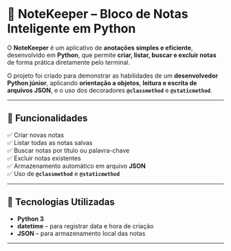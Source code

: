 # 📝 NoteKeeper – Bloco de Notas Inteligente em Python

O **NoteKeeper** é um aplicativo de **anotações simples e eficiente**, desenvolvido em **Python**, que permite **criar, listar, buscar e excluir notas** de forma prática diretamente pelo terminal.  

O projeto foi criado para demonstrar as habilidades de um **desenvolvedor Python júnior**, aplicando **orientação a objetos**, **leitura e escrita de arquivos JSON**, e o uso dos decoradores **`@classmethod`** e **`@staticmethod`**.  

---

## 🚀 Funcionalidades

✅ Criar novas notas  
✅ Listar todas as notas salvas  
✅ Buscar notas por título ou palavra-chave  
✅ Excluir notas existentes  
✅ Armazenamento automático em arquivo **JSON**  
✅ Uso de **`@classmethod`** e **`@staticmethod`**  

---

## 🧠 Tecnologias Utilizadas

- **Python 3**
- **datetime** – para registrar data e hora de criação  
- **JSON** – para armazenamento local das notas  

---
